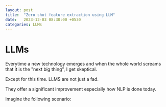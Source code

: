 ```yaml
---
layout: post
title:  "Zero shot feature extraction using LLM"
date:   2023-12-03 08:30:00 +0530
categories: LLMs
---
```


# LLMs
Everytime a new technology emerges and when the whole world screams that it is the "next big thing", I get skeptical.

Except for this time. LLMS are not just a fad.

They offer a significant improvement especially how NLP is done today.

Imagine the following scenario: